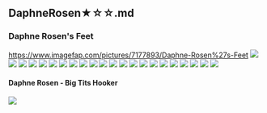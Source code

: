 ## DaphneRosen★☆☆.md
### Daphne Rosen's Feet
https://www.imagefap.com/pictures/7177893/Daphne-Rosen%27s-Feet
![](https://x.imagefapusercontent.com/u/Deepsurf3/7177893/656157490/01_new_folder_2016_455.jpg)
![](https://x.imagefapusercontent.com/u/Deepsurf3/7177893/1014968221/01_new_folder_2016_456.jpg)
![](https://x.imagefapusercontent.com/u/Deepsurf3/7177893/108132405/01_new_folder_2016_457.jpg)
![](https://x.imagefapusercontent.com/u/Deepsurf3/7177893/685958235/01_new_folder_2016_458.jpg)
![](https://x.imagefapusercontent.com/u/Deepsurf3/7177893/1449066928/01_new_folder_2016_459.jpg)
![](https://x.imagefapusercontent.com/u/Deepsurf3/7177893/1852544854/01_new_folder_2016_460.jpg)
![](https://x.imagefapusercontent.com/u/Deepsurf3/7177893/1896025371/01_new_folder_2016_461.jpg)
![](https://x.imagefapusercontent.com/u/Deepsurf3/7177893/1952069539/01_new_folder_2016_462.jpg)
![](https://x.imagefapusercontent.com/u/Deepsurf3/7177893/1501747554/01_new_folder_2016_463.jpg)
![](https://x.imagefapusercontent.com/u/Deepsurf3/7177893/925164350/01_new_folder_2016_464.jpg)
![](https://x.imagefapusercontent.com/u/Deepsurf3/7177893/1768937616/01_new_folder_2016_465.jpg)
![](https://x.imagefapusercontent.com/u/Deepsurf3/7177893/2052589320/01_new_folder_2016_466.jpg)
![](https://x.imagefapusercontent.com/u/Deepsurf3/7177893/763292397/01_new_folder_2016_467.jpg)
![](https://x.imagefapusercontent.com/u/Deepsurf3/7177893/1491902389/01_new_folder_2016_468.jpg)
![](https://x.imagefapusercontent.com/u/Deepsurf3/7177893/1757335519/01_new_folder_2016_469.jpg)
![](https://x.imagefapusercontent.com/u/Deepsurf3/7177893/1163794445/195512855.jpg)
![](https://x.imagefapusercontent.com/u/Deepsurf3/7177893/717681432/391780911.jpg)
![](https://x.imagefapusercontent.com/u/Deepsurf3/7177893/1162782635/439539257.jpg)
![](https://x.imagefapusercontent.com/u/Deepsurf3/7177893/1646630677/533876732.jpg)
![](https://x.imagefapusercontent.com/u/Deepsurf3/7177893/1727354309/1417694889.jpg)
![](https://x.imagefapusercontent.com/u/Deepsurf3/7177893/1573069773/daphne31.jpg)
![](https://x.imagefapusercontent.com/u/Deepsurf3/7177893/1114553847/daphne32.jpg)
#### Daphne Rosen - Big Tits Hooker
![](https://x.imagefapusercontent.com/u/carezza30/6943179/366348248/DaphneRosen03.jpg)

